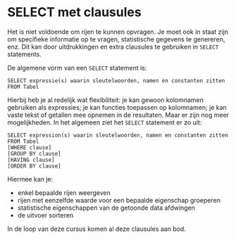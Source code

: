 # SELECT met clausules

Het is niet voldoende om rijen te kunnen opvragen. Je moet ook in staat zijn om specifieke informatie op te vragen, statistische gegevens te genereren, enz. Dit kan door uitdrukkingen en extra clausules te gebruiken in `SELECT` statements.

De algemene vorm van een `SELECT` statement is:

```text
SELECT expressie(s) waarin sleutelwoorden, namen en constanten zitten FROM Tabel
```

Hierbij heb je al redelijk wat flexibiliteit: je kan gewoon kolomnamen gebruiken als expressies; je kan functies toepassen op kolomnamen; je kan vaste tekst of getallen mee opnemen in de resultaten. Maar er zijn nog meer mogelijkheden. In het algemeen ziet het `SELECT` statement er zo uit:

```text
SELECT expression(s) waarin sleutelwoorden, namen en constanten zitten FROM Tabel
[WHERE clause]
[GROUP BY clause]
[HAVING clause]
[ORDER BY clause]
```

Hiermee kan je:

* enkel bepaalde rijen weergeven
* rijen met eenzelfde waarde voor een bepaalde eigenschap groeperen
* statistische eigenschappen van de getoonde data afdwingen
* de uitvoer sorteren

In de loop van deze cursus komen al deze clausules aan bod.
